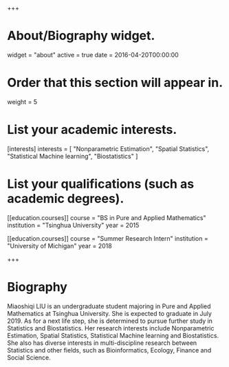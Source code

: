 +++
# About/Biography widget.
widget = "about"
active = true
date = 2016-04-20T00:00:00

# Order that this section will appear in.
weight = 5

# List your academic interests.
[interests]
  interests = [
    "Nonparametric Estimation",
    "Spatial Statistics",
    "Statistical Machine learning",
    "Biostatistics"
  ]

# List your qualifications (such as academic degrees).

[[education.courses]]
  course = "BS in Pure and Applied Mathematics"
  institution = "Tsinghua University"
  year = 2015

[[education.courses]]
  course = "Summer Research Intern"
  institution = "University of Michigan"
  year = 2018

+++

# Biography

Miaoshiqi LIU is an undergraduate student majoring in Pure and Applied Mathematics at Tsinghua University. She is expected to graduate in July 2019. As for a next life step, she is determined to pursue further study in Statistics and Biostatistics. Her research interests include Nonparametric Estimation, Spatial Statistics, Statistical Machine learning and Biostatistics. She also has diverse interests in multi-discipline research between Statistics and other fields, such as Bioinformatics, Ecology, Finance and Social Science.

